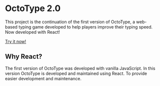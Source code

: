 # OctoType 2.0

This project is the continuation of the first version of OctoType, a web-based typing game developed to help players
improve their typing speed. Now developed with React!

[Try it now!](https://octo-type.vercel.app/)

## Why React?

The first version of OctoType was developed with vanilla JavaScript. In this version OctoType is developed and maintained
using React. To provide easier development and maintenance.

